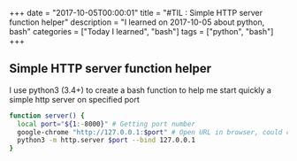 +++
date = "2017-10-05T00:00:01"
title = "#TIL : Simple HTTP server function helper"
description = "I learned on 2017-10-05 about python, bash"
categories = ["Today I learned", "bash"]
tags = ["python", "bash"]
+++



## Simple HTTP server function helper

I use python3 (3.4+) to create a bash function to help me start quickly a simple http server on specified port

```bash
function server() {
  local port="${1:-8000}" # Getting port number
  google-chrome "http://127.0.0.1:$port" # Open URL in browser, could change to firefox --new-tab "http://127.0.0.1:$port"
  python3 -m http.server $port --bind 127.0.0.1
}
```
